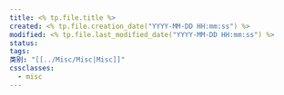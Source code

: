 ```yaml
---
title: <% tp.file.title %>
created: <% tp.file.creation_date("YYYY-MM-DD HH:mm:ss") %>
modified: <% tp.file.last_modified_date("YYYY-MM-DD HH:mm:ss") %>
status:
tags:
类别: "[[../Misc/Misc|Misc]]"
cssclasses:
  - misc
---
```


